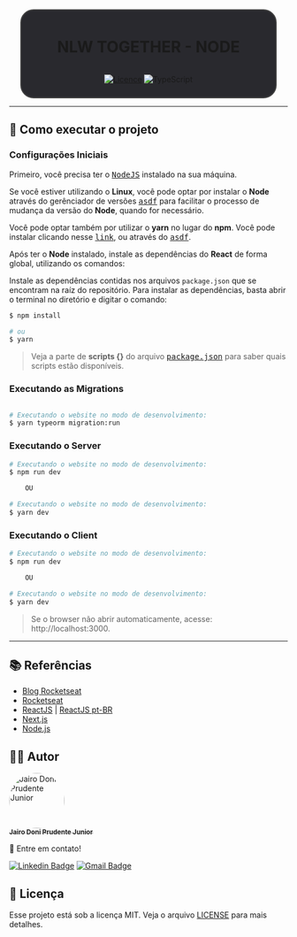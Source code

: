 <div 
  align="center"
  style="
    background: #29292e;
    border-radius: 1.5rem;
    display: flex;
    alight-itens:center;
    justify-content: center;
    flex-direction: column;
    padding: 10px 60px;
    margin: 10px 20px;
    border: 2px solid #444444;
  ">
  
  <h1 align="center">
      NLW TOGETHER - NODE
  </h1>
  
  
  
  [![Licence](https://img.shields.io/badge/license-MIT-green?style=for-the-badge)](LICENSE.md)  <img alt="TypeScript" src="https://img.shields.io/badge/typescript-%23007ACC.svg?&style=for-the-badge&logo=typescript&logoColor=white"/> 
  
  
  <!-- ![GitHub][repository_license_badge] ![React_Badge][web_react_badge] ![Types][typescript_shields] ![Next][next_shields] -->
  
</div>

---

## **🚀 Como executar o projeto**

### Configurações Iniciais

Primeiro, você precisa ter o <kbd>[NodeJS](https://nodejs.org/en/download/)</kbd> instalado na sua máquina.

Se você estiver utilizando o **Linux**, você pode optar por instalar o **Node** através do gerênciador de versões <kbd>[asdf]</kbd> para facilitar o processo de mudança da versão do **Node**, quando for necessário.

Você pode optar também por utilizar o **yarn** no lugar do **npm**. Você pode instalar clicando nesse <kbd>[link][yarn]</kbd>, ou através do <kbd>[asdf]</kbd>.

Após ter o **Node** instalado, instale as dependências do **React** de forma global, utilizando os comandos:

Instale as dependências contidas nos arquivos `package.json` que se encontram na raíz do repositório. Para instalar as dependências, basta abrir o terminal no diretório e digitar o comando:

```sh
$ npm install

# ou
$ yarn
```

> Veja a parte de **scripts {}** do arquivo <kbd>[package.json](./package.json)</kbd> para saber quais scripts estão disponíveis.

### Executando as Migrations

```sh

# Executando o website no modo de desenvolvimento:
$ yarn typeorm migration:run

```

### Executando o Server

```sh
# Executando o website no modo de desenvolvimento:
$ npm run dev

    OU

# Executando o website no modo de desenvolvimento:
$ yarn dev
```

### Executando o Client

```sh
# Executando o website no modo de desenvolvimento:
$ npm run dev

    OU

# Executando o website no modo de desenvolvimento:
$ yarn dev
```

> Se o browser não abrir automaticamente, acesse: http://localhost:3000.

---

## **📚 Referências**

- [Blog Rocketseat][rocketseat_blog]
- [Rocketseat][rocketseat_plataforma]
- [ReactJS][react_doc] | [ReactJS pt-BR][react_doc_ptbr]
- [Next.js][next]
- [Node.js][node]

## **👨‍🚀 Autor**

<a href="https://github.com/jairodoni">
 <img style="border-radius: 50%;" src="https://github.com/jairodoni.png" width="100px;" alt="Jairo Doni Prudente Junior"/>
  <br />
  <sub>
    <b>Jairo Doni Prudente Junior</b>
  </sub>
</a>
<br />

👋 Entre em contato!

[![Linkedin Badge](https://img.shields.io/badge/-LinkedIn-blue?style=for-the-badge&logo=Linkedin&logoColor=white&link=https://www.linkedin.com/in/jairodoni/)](https://www.linkedin.com/in/jairodoni/)
[![Gmail Badge](https://img.shields.io/badge/-Gmail-c14438?style=for-the-badge&logo=Gmail&logoColor=white&link=mailto:jairo.doni97@gmail.com)](mailto:jairo.doni97@gmail.com)

## **📝 Licença**

Esse projeto está sob a licença MIT. Veja o arquivo [LICENSE](LICENSE.md) para mais detalhes.

<!-- Referencias -->

[rocketseat_blog]: https://blog.rocketseat.com.br/
[rocketseat_plataforma]: https://app.rocketseat.com.br/
[rocketseat_site]: https://rocketseat.com.br/

<!-- Badges -->

[repository_license_badge]: https://img.shields.io/github/license/JairoDoni/NLW-1.0
[web_react_badge]: https://img.shields.io/badge/web-react-blue
[typescript_shields]: https://img.shields.io/badge/types-Typescript-blue
[next_shields]: https://img.shields.io/badge/vercel-Next.js-lightgrey

<!-- Techs -->

[react]: https://reactjs.org/
[react_doc]: https://reactjs.org/docs/getting-started.html
[react_doc_ptbr]: https://pt-br.reactjs.org/docs/getting-started.html
[node]: https://nodejs.org/en/
[vscode]: https://code.visualstudio.com/
[next_auth]: https://next-auth.js.org
[stripe]: https://stripe.com/docs
[faunadb]: https://fauna.com
[prismic]: https://prismic.io
[github_oauth]: https://docs.github.com/pt/developers/apps/authorizing-oauth-apps
[next]: https://nextjs.org/
[typescript]: https://www.typescriptlang.org/
[axios]: https://github.com/axios/axios
[asdf]: https://github.com/asdf-vm/asdf
[yarn]: https://classic.yarnpkg.com/en/docs/install/#debian-stable
[stackedit]: https://stackedit.io
[markdown_emoji]: https://gist.github.com/rxaviers/7360908
